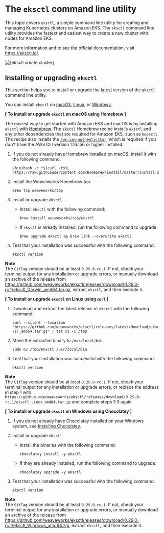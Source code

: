 # The `eksctl` command line utility<a name="eksctl"></a>

This topic covers `eksctl`, a simple command line utility for creating and managing Kubernetes clusters on Amazon EKS\. The `eksctl` command line utility provides the fastest and easiest way to create a new cluster with nodes for Amazon EKS\.

For more information and to see the official documentation, visit [https://eksctl\.io/](https://github.com/weaveworks/eksctl)\.

![\[eksctl create cluster\]](http://docs.aws.amazon.com/eks/latest/userguide/images/eksctl-create-cluster.gif)

## Installing or upgrading `eksctl`<a name="installing-eksctl"></a>

This section helps you to install or upgrade the latest version of the `eksctl` command line utility\.

You can install `eksctl` on [macOS](#install-eksctl-macos2), [Linux](#install-eksctl-linux2), or [Windows](#install-eksctl-windows2)\.<a name="install-eksctl-macos2"></a>

**\[ To install or upgrade `eksctl` on macOS using Homebrew \]**

The easiest way to get started with Amazon EKS and macOS is by installing `eksctl` with [Homebrew](https://brew.sh/)\. The `eksctl` Homebrew recipe installs `eksctl` and any other dependencies that are required for Amazon EKS, such as `kubectl`\. The recipe also installs the [`aws-iam-authenticator`](install-aws-iam-authenticator.md), which is required if you don't have the AWS CLI version 1\.16\.156 or higher installed\.

1. If you do not already have Homebrew installed on macOS, install it with the following command\.

   ```
   /bin/bash -c "$(curl -fsSL https://raw.githubusercontent.com/Homebrew/install/master/install.sh)"
   ```

1. Install the Weaveworks Homebrew tap\.

   ```
   brew tap weaveworks/tap
   ```

1. Install or upgrade `eksctl`\.
   + Install `eksctl` with the following command:

     ```
     brew install weaveworks/tap/eksctl
     ```
   + If `eksctl` is already installed, run the following command to upgrade:

     ```
     brew upgrade eksctl && brew link --overwrite eksctl
     ```

1. Test that your installation was successful with the following command\.

   ```
   eksctl version
   ```
**Note**  
 The `GitTag` version should be at least `0.29.0-rc.1`\. If not, check your terminal output for any installation or upgrade errors, or manually download an archive of the release from [https://github\.com/weaveworks/eksctl/releases/download/0\.29\.0\-rc\.1/eksctl\_Darwin\_amd64\.tar\.gz](https://github.com/weaveworks/eksctl/releases/download/0.29.0-rc.1/eksctl_Darwin_amd64.tar.gz), extract `eksctl`, and then execute it\.<a name="install-eksctl-linux2"></a>

**\[ To install or upgrade `eksctl` on Linux using `curl` \]**

1. Download and extract the latest release of `eksctl` with the following command\.

   ```
   curl --silent --location "https://github.com/weaveworks/eksctl/releases/latest/download/eksctl_$(uname -s)_amd64.tar.gz" | tar xz -C /tmp
   ```

1. Move the extracted binary to `/usr/local/bin`\.

   ```
   sudo mv /tmp/eksctl /usr/local/bin
   ```

1. Test that your installation was successful with the following command\.

   ```
   eksctl version
   ```
**Note**  
The `GitTag` version should be at least `0.29.0-rc.1`\. If not, check your terminal output for any installation or upgrade errors, or replace the address in step 1 with `https://github.com/weaveworks/eksctl/releases/download/0.29.0-rc.1/eksctl_Linux_amd64.tar.gz` and complete steps 1\-3 again\.<a name="install-eksctl-windows2"></a>

**\[ To install or upgrade `eksctl` on Windows using Chocolatey \]**

1. If you do not already have Chocolatey installed on your Windows system, see [Installing Chocolatey](https://chocolatey.org/install)\.

1. Install or upgrade `eksctl` \.
   + Install the binaries with the following command:

     ```
     chocolatey install -y eksctl 
     ```
   + If they are already installed, run the following command to upgrade:

     ```
     chocolatey upgrade -y eksctl 
     ```

1. Test that your installation was successful with the following command\.

   ```
   eksctl version
   ```
**Note**  
 The `GitTag` version should be at least `0.29.0-rc.1`\. If not, check your terminal output for any installation or upgrade errors, or manually download an archive of the release from [https://github\.com/weaveworks/eksctl/releases/download/0\.29\.0\-rc\.1/eksctl\_Windows\_amd64\.zip](https://github.com/weaveworks/eksctl/releases/download/0.29.0-rc.1/eksctl_Windows_amd64.zip), extract `eksctl`, and then execute it\.